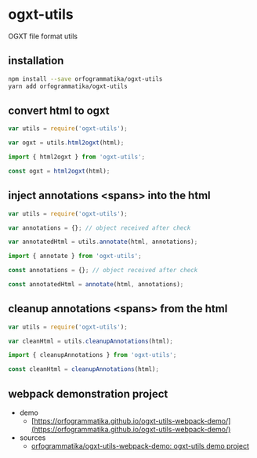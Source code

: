 ogxt-utils
==========

OGXT file format utils

## installation ##

```bash
npm install --save orfogrammatika/ogxt-utils
yarn add orfogrammatika/ogxt-utils
```

## convert html to ogxt ##

```javascript
var utils = require('ogxt-utils');

var ogxt = utils.html2ogxt(html);
```

```typescript
import { html2ogxt } from 'ogxt-utils';

const ogxt = html2ogxt(html);
```

## inject annotations \<spans\> into the html ##

```javascript
var utils = require('ogxt-utils');

var annotations = {}; // object received after check

var annotatedHtml = utils.annotate(html, annotations);
```

```typescript
import { annotate } from 'ogxt-utils';

const annotations = {}; // object received after check

const annotatedHtml = annotate(html, annotations);
```

## cleanup annotations \<spans\> from the html ##

```javascript
var utils = require('ogxt-utils');

var cleanHtml = utils.cleanupAnnotations(html);
```

```typescript
import { cleanupAnnotations } from 'ogxt-utils';

const cleanHtml = cleanupAnnotations(html);
```

## webpack demonstration project ##

* demo
  - [https://orfogrammatika.github.io/ogxt-utils-webpack-demo/](https://orfogrammatika.github.io/ogxt-utils-webpack-demo/)
* sources
  - [orfogrammatika/ogxt-utils-webpack-demo: ogxt-utils demo project](https://github.com/orfogrammatika/ogxt-utils-webpack-demo)

